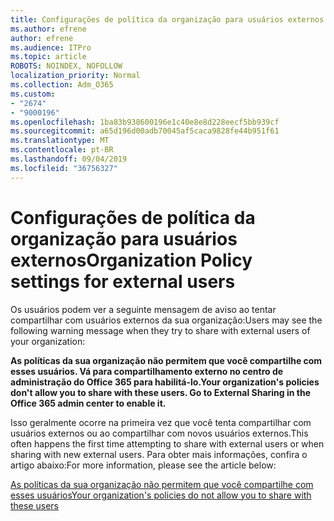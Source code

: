 ```yaml
---
title: Configurações de política da organização para usuários externos
ms.author: efrene
author: efrene
ms.audience: ITPro
ms.topic: article
ROBOTS: NOINDEX, NOFOLLOW
localization_priority: Normal
ms.collection: Adm_O365
ms.custom:
- "2674"
- "9000196"
ms.openlocfilehash: 1ba83b938600196e1c40e8e8d228eecf5bb939cf
ms.sourcegitcommit: a65d196d00adb70045af5caca9828fe44b951f61
ms.translationtype: MT
ms.contentlocale: pt-BR
ms.lasthandoff: 09/04/2019
ms.locfileid: "36756327"
---
```

# <a name="organization-policy-settings-for-external-users"></a><span data-ttu-id="85bf3-102">Configurações de política da organização para usuários externos</span><span class="sxs-lookup"><span data-stu-id="85bf3-102">Organization Policy settings for external users</span></span>

<span data-ttu-id="85bf3-103">Os usuários podem ver a seguinte mensagem de aviso ao tentar compartilhar com usuários externos da sua organização:</span><span class="sxs-lookup"><span data-stu-id="85bf3-103">Users may see the following warning message when they try to share with external users of your organization:</span></span> 

   <span data-ttu-id="85bf3-104">**As políticas da sua organização não permitem que você compartilhe com esses usuários. Vá para compartilhamento externo no centro de administração do Office 365 para habilitá-lo.**</span><span class="sxs-lookup"><span data-stu-id="85bf3-104">**Your organization's policies don't allow you to share with these users. Go to External Sharing in the Office 365 admin center to enable it.**</span></span> 

<span data-ttu-id="85bf3-105">Isso geralmente ocorre na primeira vez que você tenta compartilhar com usuários externos ou ao compartilhar com novos usuários externos.</span><span class="sxs-lookup"><span data-stu-id="85bf3-105">This often happens the first time attempting to share with external users or when sharing with new external users.</span></span> <span data-ttu-id="85bf3-106">Para obter mais informações, confira o artigo abaixo:</span><span class="sxs-lookup"><span data-stu-id="85bf3-106">For more information, please see the article below:</span></span>

[<span data-ttu-id="85bf3-107">As políticas da sua organização não permitem que você compartilhe com esses usuários</span><span class="sxs-lookup"><span data-stu-id="85bf3-107">Your organization's policies do not allow you to share with these users</span></span>](https://docs.microsoft.com/sharepoint/support/administration/organization-policies-do-not-allow-you-to-share-with-users-error)






